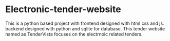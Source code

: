 # Electronic-tender-website
This is a python based project with frontend designed with html css and js. backend designed with python and sqlite  for database. This tender website named as TenderVista focuses on the electrnoic related tenders.
